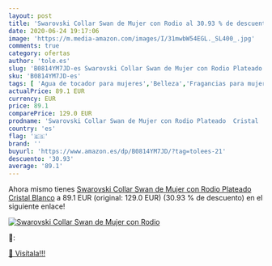 ```yaml
---
layout: post
title: 'Swarovski Collar Swan de Mujer con Rodio al 30.93 % de descuento'
date: 2020-06-24 19:17:06
image: 'https://m.media-amazon.com/images/I/31mwbW54EGL._SL400_.jpg'
comments: true
category: ofertas
author: 'tole.es'
slug: 'B0814YM7JD-es Swarovski Collar Swan de Mujer con Rodio Plateado Cristal...'
sku: 'B0814YM7JD-es'
tags: [ 'Agua de tocador para mujeres','Belleza','Fragancias para mujeres','Instrumentos de percusión para niños','Instrumentos musicales para niños','Juguetes','Juguetes y juegos','Perfumes y fragancias','Productos para el cuidado de la piel','Sets y juegos para el cuidado de la piel','swarovski', ]
actualPrice: 89.1 EUR
currency: EUR
price: 89.1
comparePrice: 129.0 EUR
prodname: 'Swarovski Collar Swan de Mujer con Rodio Plateado  Cristal  Blanco'
country: 'es'
flag: '🇪🇸'
brand: ''
buyurl: 'https://www.amazon.es/dp/B0814YM7JD/?tag=tolees-21'
descuento: '30.93'
average: '89.1'
---
```


Ahora mismo tienes [Swarovski Collar Swan de Mujer con Rodio Plateado  Cristal  Blanco](https://www.amazon.es/dp/B0814YM7JD/?tag=tolees-21) a 89.1 EUR (original: 129.0 EUR) (30.93 %  de descuento) en el siguiente enlace!

[![Swarovski Collar Swan de Mujer con Rodio](https://m.media-amazon.com/images/I/31mwbW54EGL._SL400_.jpg)](https://www.amazon.es/dp/B0814YM7JD/?tag=tolees-21)

🔎:


[🛒 Visítala!!!](https://www.amazon.es/dp/B0814YM7JD/?tag=tolees-21)

